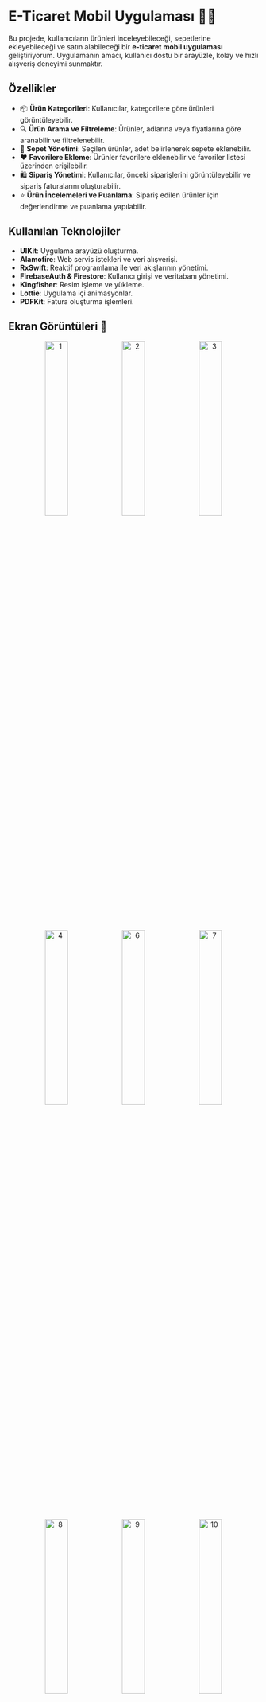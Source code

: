 # E-Ticaret Mobil Uygulaması 🛒📱

Bu projede, kullanıcıların ürünleri inceleyebileceği, sepetlerine ekleyebileceği ve satın alabileceği bir **e-ticaret mobil uygulaması** geliştiriyorum. Uygulamanın amacı, kullanıcı dostu bir arayüzle, kolay ve hızlı alışveriş deneyimi sunmaktır.

## Özellikler

- 📦 **Ürün Kategorileri**: Kullanıcılar, kategorilere göre ürünleri görüntüleyebilir.
- 🔍 **Ürün Arama ve Filtreleme**: Ürünler, adlarına veya fiyatlarına göre aranabilir ve filtrelenebilir.
- 🛒 **Sepet Yönetimi**: Seçilen ürünler, adet belirlenerek sepete eklenebilir.
- ❤️ **Favorilere Ekleme**: Ürünler favorilere eklenebilir ve favoriler listesi üzerinden erişilebilir.
- 🛍️ **Sipariş Yönetimi**: Kullanıcılar, önceki siparişlerini görüntüleyebilir ve sipariş faturalarını oluşturabilir.
- ⭐ **Ürün İncelemeleri ve Puanlama**: Sipariş edilen ürünler için değerlendirme ve puanlama yapılabilir.

## Kullanılan Teknolojiler

- **UIKit**: Uygulama arayüzü oluşturma.
- **Alamofire**: Web servis istekleri ve veri alışverişi.
- **RxSwift**: Reaktif programlama ile veri akışlarının yönetimi.
- **FirebaseAuth & Firestore**: Kullanıcı girişi ve veritabanı yönetimi.
- **Kingfisher**: Resim işleme ve yükleme.
- **Lottie**: Uygulama içi animasyonlar.
- **PDFKit**: Fatura oluşturma işlemleri.

## Ekran Görüntüleri 📸

<p align="center">
  <a href="https://ibb.co/RbsbRT5"><img src="https://i.ibb.co/54S4bh7/1.png" alt="1" width="30%"></a>
  <a href="https://ibb.co/2j20bGL"><img src="https://i.ibb.co/Q6B75yq/2.png" alt="2" width="30%"></a>
  <a href="https://ibb.co/D8jRT5m"><img src="https://i.ibb.co/QCxKtrh/3.png" alt="3" width="30%"></a>
</p>

<p align="center">
  <a href="https://ibb.co/Hq5wf6X"><img src="https://i.ibb.co/w45GFVY/4.png" alt="4" width="30%"></a>
  <a href="https://ibb.co/C0jv4Hg"><img src="https://i.ibb.co/GPZkG5y/6.png" alt="6" width="30%"></a>
  <a href="https://ibb.co/myjQZyt"><img src="https://i.ibb.co/B6p8W6j/7.png" alt="7" width="30%"></a>
</p>

<p align="center">
  <a href="https://ibb.co/vddV92F"><img src="https://i.ibb.co/xggXZVk/8.png" alt="8" width="30%"></a>
  <a href="https://ibb.co/hFM3JK4"><img src="https://i.ibb.co/F4WRLBy/9.png" alt="9" width="30%"></a>
  <a href="https://ibb.co/vkQ5Mh1"><img src="https://i.ibb.co/TtbXN1c/10.png" alt="10" width="30%"></a>
</p>
